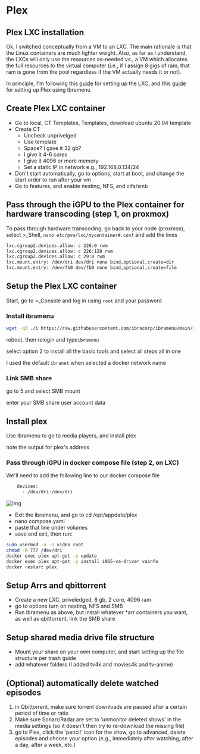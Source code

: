 # Plex

## Plex LXC installation

Ok, I switched conceptually from a VM to an LXC. The main rationale is that the Linux containers are much lighter weight. Also, as far as I understand, the LXCs will only use the resources as-needed vs., a VM which allocates the full resources to the virtual computer (i.e., if I assign 8 gigs of ram, that ram is gone from the pool regardless if the VM actually needs it or not).

In principle, I'm following this [guide](https://youtu.be/SP2ZCDiQrvU) for setting up the LXC, and this [guide](https://www.youtube.com/watch?v=8NZSCTfvgII) for setting up Plex using Ibramenu

## Create Plex LXC container

- Go to local, CT Templates, Templates, download ubuntu 20.04 template
- Create CT
  - Uncheck unprivelged
  - Use template
  - Space? I gave it 32 gb? 
  - I give it 4-6 cores
  - I give it 4096 or more memory
  - Set a static IP in network e.g., 192.168.0.134/24
- Don't start automatically, go to options, start at boot, and change the start order to run after your vm
- Go to features, and enable nesting, NFS, and cifs/smb

## Pass through the iGPU to the Plex container for hardware transcoding (step 1, on proxmox)

To pass through hardware transcoding, go back to your node (proxmox), select >_Shell, `nano etc/pve/lxc/mycontainer#.conf` and add the lines

```bash
lxc.cgroup2.devices.allow: c 226:0 rwm
lxc.cgroup2.devices.allow: c 226:128 rwm
lxc.cgroup2.devices.allow: c 29:0 rwm
lxc.mount.entry: /dev/dri dev/dri none bind,optional,create=dir
lxc.mount.entry: /dev/fb0 dev/fb0 none bind,optional,create=file 
```

## Setup the Plex LXC container

Start, go to >_Console and log in using `root` and your password

### Install ibramenu

```bash
wget -qO ./i https://raw.githubusercontent.com/ibracorp/ibramenu/main/ibrainit.sh && chmod +x i && ./i
```

reboot, then relogin and type`ibramenu`

select option 2 to install all the basic tools and select all steps all in one

I used the default `ibranet` when selected a docker network name 

### Link SMB share

go to 5 and select SMB mount

enter your SMB share user account data

## Install plex

Use ibramenu to go to media players, and install plex

note the output for plex's address

### Pass through iGPU in docker compose file (step 2, on LXC)

We'll need to add the following line to our docker compose file

```dockerfile
    devices:
      - /dev/dri:/dev/dri 
```

![img](https://cdn.discordapp.com/attachments/946314371796172820/1105872377482584074/image.png)

- Exit the ibramenu, and go to cd /opt/appdata/plex
- nano compose.yaml
- paste that line under volumes
- save and exit, then run:

```bash
sudo usermod -a -G video root
chmod -R 777 /dev/dri
docker exec plex apt-get -y update
docker exec plex apt-get -y install i965-va-driver vainfo
docker restart plex
```

## Setup Arrs and qbittorrent

- Create a new LXC, priveledged, 8 gb, 2 core, 4096 ram
- go to options turn on nesting, NFS and SMB
- Run Ibramenu as above, but install whatever *arr containers you want, as well as qbittorrent, link the SMB share

## Setup shared media drive file structure

- Mount your share on your own computer, and start setting up the file structure per trash guide
- add whatever folders (I added tv4k and movies4k and tv-anime)

## (Optional) automatically delete watched episodes

1. in Qbittorrent, make sure torrent downloads are paused after a certain period of time or ratio
2. Make sure Sonarr/Radar are set to 'unmonitor deleted shows' in the media settings (so it doesn't then try to re-download the missing file)
3. go to Plex, click the 'pencil' icon for the show, go to advanced, delete episodes and choose your option (e.g., immediately after watching, after a day, after a week, etc.)

